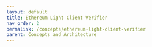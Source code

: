```yaml
---
layout: default
title: Ethereum Light Client Verifier
nav_order: 2
permalink: /concepts/ethereum-light-client-verifier
parent: Concepts and Architecture
---
```

